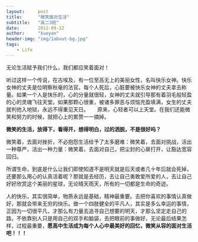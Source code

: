 ```yaml
---
layout:     post
title:      "微笑面对生活"
subtitle:   "高二3班"
date:       2012-09-22
author:     "Xueyan"
header-img: "img/1about-bg.jpg"
tags:
    - Life
---
```


无论生活赋予我们什么，我们都应笑着面对！    

听过这样一个传说，在古埃及，有一位至高无上的美丽女性，名叫快乐女神。快乐女神的丈夫是位明察秋毫的法官。每个人死后，心脏要被快乐女神的丈夫拿去称量。如果一个人是快乐的，心的分量就很轻，女神的丈夫就引导那有着羽毛般轻盈的心的灵魂飞往天堂。如果那颗心很重，被诸多罪恶与烦恼充盈填满，女生的丈夫就判他入地狱，永远不得重见天日。
    
原来，心轻者可以上天堂。在我们还能微笑和努力的时候，就把心上的累赘一一摘掉。

**微笑的生活，放得下，看得开，想得明白，过的洒脱，不是很好吗？**

微笑着，去面对挫折，不必抱怨生活给予了太多磨难：微笑着，去面对挑战，活出一种尊严，活出一种力量：微笑着，去面对自己，把尘封的心扉打开，让豁达宽容回归。 

所谓生命，到底是什么让我们即使知道不是明天就是后天或者几十年后就会死掉，还要那么用心的认真活着呢？那就是去经历，去让自己勇敢爱所爱的人，去让自己好好欣赏这个美丽的星球，无论晴天雨天，所有的一切都是生命的奇迹。

人的快乐，其实很简单，物质永远是基础，精神最重要。去把你喜欢的事情认真做好，那就会带来无穷的快乐。做一个四肢健全的平凡人，其实是多么幸运的事情，正因为一切很平凡，才那么有力量去追寻自己想要的明天，才那么坚定走自己的路，不依靠别人只是用自己的双手和脑袋，去把眼前的事做好，无论最后结果怎样，过程最重要，**愿高中生活成为每个人心中最美好的回忆，微笑从容的面对生活吧！！！**



